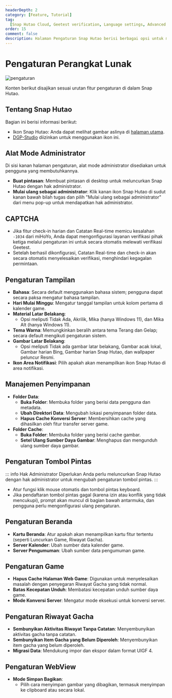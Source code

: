 ```yaml
---
headerDepth: 2
category: [Feature, Tutorial]
tag:
  [Snap Hutao Cloud, Geetest verification, Language settings, Advanced settings]
order: 15
comment: false
description: Halaman Pengaturan Snap Hutao berisi berbagai opsi untuk menyesuaikan berbagai aspek program. Dengan mengubah pengaturan di halaman ini, pengguna dapat mempersonalisasi Snap Hutao untuk mencapai pengalaman pengguna yang diinginkan.
---
```


# Pengaturan Perangkat Lunak

![pengaturan](https://img.alicdn.com/imgextra/i3/1797064093/O1CN01wDQfRa1g6e0ylR4ov_!!1797064093.png_.webp)

Konten berikut disajikan sesuai urutan fitur pengaturan di dalam Snap Hutao.

## Tentang Snap Hutao

Bagian ini berisi informasi berikut:

- Ikon Snap Hutao: Anda dapat melihat gambar aslinya di [halaman utama](/).
- [DGP-Studio](https://github.com/DGP-Studio) diizinkan untuk menggunakan ikon ini.

## Alat Mode Administrator

Di sisi kanan halaman pengaturan, alat mode administrator disediakan untuk pengguna yang membutuhkannya.

- **Buat pintasan**: Membuat pintasan di desktop untuk meluncurkan Snap Hutao dengan hak administrator.
- **Mulai ulang sebagai administrator**: Klik kanan ikon Snap Hutao di sudut kanan bawah bilah tugas dan pilih "Mulai ulang sebagai administrator" dari menu pop-up untuk mendapatkan hak administrator.

## CAPTCHA

- Jika fitur check-in harian dan Catatan Real-time memicu kesalahan `-1034` dari miHoYo, Anda dapat mengonfigurasi layanan verifikasi pihak ketiga melalui pengaturan ini untuk secara otomatis melewati verifikasi Geetest.
- Setelah berhasil dikonfigurasi, Catatan Real-time dan check-in akan secara otomatis menyelesaikan verifikasi, menghindari kegagalan permintaan.

## Pengaturan Tampilan

- **Bahasa**: Secara default menggunakan bahasa sistem; pengguna dapat secara paksa mengatur bahasa tampilan.
- **Hari Mulai Minggu**: Mengatur tanggal tampilan untuk kolom pertama di kalender game.
- **Material Latar Belakang**:
  - Opsi meliputi Tidak Ada, Akrilik, Mika (hanya Windows 11), dan Mika Alt (hanya Windows 11).
- **Tema Warna**: Memungkinkan beralih antara tema Terang dan Gelap; secara default mengikuti pengaturan sistem.
- **Gambar Latar Belakang**:
  - Opsi meliputi Tidak ada gambar latar belakang, Gambar acak lokal, Gambar harian Bing, Gambar harian Snap Hutao, dan wallpaper peluncur Resmi.
- **Ikon Area Notifikasi**: Pilih apakah akan menampilkan ikon Snap Hutao di area notifikasi.

## Manajemen Penyimpanan

- **Folder Data**:
  - **Buka Folder**: Membuka folder yang berisi data pengguna dan metadata.
  - **Ubah Direktori Data**: Mengubah lokasi penyimpanan folder data.
  - **Hapus Cache Konversi Server**: Membersihkan cache yang dihasilkan oleh fitur transfer server game.
- **Folder Cache**:
  - **Buka Folder**: Membuka folder yang berisi cache gambar.
  - **Setel Ulang Sumber Daya Gambar**: Menghapus dan mengunduh ulang sumber daya gambar.

## Pengaturan Tombol Pintas

::: info Hak Administrator Diperlukan
Anda perlu meluncurkan Snap Hutao dengan hak administrator untuk mengubah pengaturan tombol pintas.
:::

- Atur fungsi klik mouse otomatis dan tombol pintas keyboard.
- Jika pendaftaran tombol pintas gagal (karena izin atau konflik yang tidak mencukupi), prompt akan muncul di bagian bawah antarmuka, dan pengguna perlu mengonfigurasi ulang pengaturan.

## Pengaturan Beranda

- **Kartu Beranda**: Atur apakah akan menampilkan kartu fitur tertentu (seperti Luncurkan Game, Riwayat Gacha).
- **Server Kalender**: Ubah sumber data kalender game.
- **Server Pengumuman**: Ubah sumber data pengumuman game.

## Pengaturan Game

- **Hapus Cache Halaman Web Game**: Digunakan untuk menyelesaikan masalah dengan penyegaran Riwayat Gacha yang tidak normal.
- **Batas Kecepatan Unduh**: Membatasi kecepatan unduh sumber daya game.
- **Mode Konversi Server**: Mengatur mode eksekusi untuk konversi server.

## Pengaturan Riwayat Gacha

- **Sembunyikan Aktivitas Riwayat Tanpa Catatan**: Menyembunyikan aktivitas gacha tanpa catatan.
- **Sembunyikan Item Gacha yang Belum Diperoleh**: Menyembunyikan item gacha yang belum diperoleh.
- **Migrasi Data**: Mendukung impor dan ekspor dalam format UIGF 4.

## Pengaturan WebView

- **Mode Simpan Bagikan**:
  - Pilih cara menyimpan gambar yang dibagikan, termasuk menyimpan ke clipboard atau secara lokal.